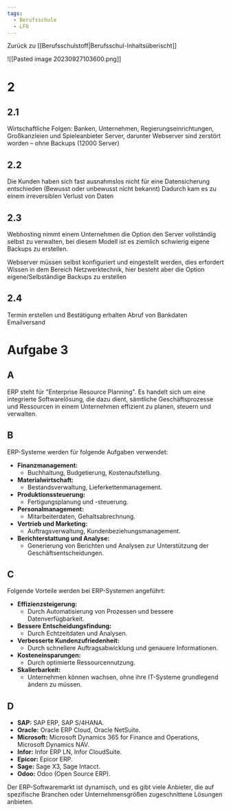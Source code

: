 ```yaml
---
tags:
  - Berufsschule
  - LF6
---
```

Zurück zu [[Berufsschulstoff|Berufsschul-Inhaltsüberischt]]

![[Pasted image 20230927103600.png]]

# 2

## 2.1

Wirtschaftliche Folgen: Banken, Unternehmen, Regierungseinrichtungen, Großkanzleien und Spieleanbieter Server, darunter Webserver sind zerstört worden – ohne Backups (12000 Server)

## 2.2

Die Kunden haben sich fast ausnahmslos nicht für eine Datensicherung entschieden (Bewusst oder unbewusst nicht bekannt) Dadurch kam es zu einem irreversiblen Verlust von Daten

## 2.3

Webhosting nimmt einem Unternehmen die Option den Server vollständig selbst zu verwalten, bei diesem Modell ist es ziemlich schwierig eigene Backups zu erstellen.

Webserver müssen selbst konfiguriert und eingestellt werden, dies erfordert Wissen in dem Bereich Netzwerktechnik, hier besteht aber die Option eigene/Selbständige Backups zu erstellen

## 2.4

Termin erstellen und Bestätigung erhalten 
Abruf von Bankdaten 
Emailversand
# Aufgabe 3

## A

ERP steht für "Enterprise Resource Planning". Es handelt sich um eine integrierte Softwarelösung, die dazu dient, sämtliche Geschäftsprozesse und Ressourcen in einem Unternehmen effizient zu planen, steuern und verwalten.

## B

ERP-Systeme werden für folgende Aufgaben verwendet:

- **Finanzmanagement:** 
	- Buchhaltung, Budgetierung, Kostenaufstellung.
- **Materialwirtschaft:** 
	- Bestandsverwaltung, Lieferkettenmanagement.
- **Produktionssteuerung:** 
	- Fertigungsplanung und -steuerung.
- **Personalmanagement:** 
	- Mitarbeiterdaten, Gehaltsabrechnung.
- **Vertrieb und Marketing:** 
	- Auftragsverwaltung, Kundenbeziehungsmanagement.
- **Berichterstattung und Analyse:** 
	- Generierung von Berichten und Analysen zur Unterstützung der Geschäftsentscheidungen.

## C

Folgende Vorteile werden bei ERP-Systemen angeführt:

- **Effizienzsteigerung:** 
	- Durch Automatisierung von Prozessen und bessere Datenverfügbarkeit.
- **Bessere Entscheidungsfindung:** 
	- Durch Echtzeitdaten und Analysen.
- **Verbesserte Kundenzufriedenheit:** 
	- Durch schnellere Auftragsabwicklung und genauere Informationen.
- **Kosteneinsparungen:** 
	- Durch optimierte Ressourcennutzung.
- **Skalierbarkeit:** 
	- Unternehmen können wachsen, ohne ihre IT-Systeme grundlegend ändern zu müssen.

## D

- **SAP:** SAP ERP, SAP S/4HANA.
- **Oracle:** Oracle ERP Cloud, Oracle NetSuite.
- **Microsoft:** Microsoft Dynamics 365 for Finance and Operations, Microsoft Dynamics NAV.
- **Infor:** Infor ERP LN, Infor CloudSuite.
- **Epicor:** Epicor ERP.
- **Sage:** Sage X3, Sage Intacct.
- **Odoo:** Odoo (Open Source ERP).

Der ERP-Softwaremarkt ist dynamisch, und es gibt viele Anbieter, die auf spezifische Branchen oder Unternehmensgrößen zugeschnittene Lösungen anbieten.

